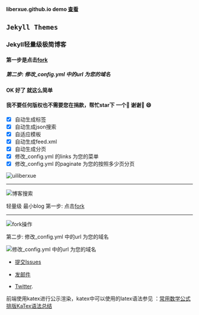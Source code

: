 #### liberxue.github.io demo [查看](https://liberxue.github.io/)


`Jekyll Themes`
----------
  
### Jekyll轻量级极简博客

#### 第一步是点击[fork](https://github.com/Liberxue/liberxue.github.io#fork-destination-box)
##### 第二步: 修改_config.yml 中的url 为您的域名
#### OK 好了  就这么简单  
#### 我不要任何版权也不需要您在捐款，帮忙star下 一个🌟 谢谢 😄
- [x] 自动生成标签
- [x] 自动生成json搜索
- [x] 自适应模板
- [x] 自动生成feed.xml
- [x] 自动生成分页
- [x] 修改_config.yml 的links 为您的菜单
- [x] 修改_config.yml  的paginate 为您的按照多少页分页

![uiliberxue](https://raw.githubusercontent.com/Liberxue/liberxue.github.io/master/thumbnails/ui.jpg) 
 
 ----------
![博客搜索](https://raw.githubusercontent.com/Liberxue/liberxue.github.io/master/thumbnails/01.gif) 

轻量级 最小blog 
第一步: 点击[fork](https://github.com/Liberxue/liberxue.github.io#fork-destination-box)
 
----

![fork操作](https://raw.githubusercontent.com/Liberxue/liberxue.github.io/master/thumbnails/02.gif)
  
  


第二步: 修改_config.yml 中的url 为您的域名

![修改_config.yml 中的url 为您的域名](https://raw.githubusercontent.com/Liberxue/liberxue.github.io/master/thumbnails/04.gif)
  




* [提交Issues](https://github.com/Liberxue/liberxue.github.io/issues)
 
* [发邮件](mailto:liberxue@gmail.com)
 
* [Twitter](https://twitter.com/liberxue).

前端使用katex进行公示渲染，katex中可以使用的latex语法参见 ：[常用数学公式排版KaTex语法总结](https://kissingfire123.github.io/2022/02/18_%E6%95%B0%E5%AD%A6%E5%85%AC%E5%BC%8Fkatex%E5%B8%B8%E7%94%A8%E8%AF%AD%E6%B3%95%E6%80%BB%E7%BB%93/)
